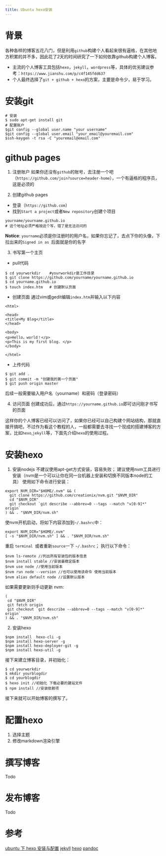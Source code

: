 ```yaml
---
title: Ubuntu hexo安装
---
```


# 背景
各种各样的博客五花八门，但是利用`github`构建个人看起来很有逼格，在其他地方积累的并不多，因此花了2天的时间研究了一下如何依靠github构建个人博客。
- 主流的个人博客工具包括`hexo`，`jekyll`，`wordpress`等，具体的优劣建议参考：`https://www.jianshu.com/p/c4f145fdd637`
- 个人最终选择了`git + github + hexo`的方案，主要是命令少，易于学习。

# 安装git
```
# 安装
$ sudo apt-get install git
# 配置账户
$git config --global user.name "your username" 
$git config --global user.email "your_email@youremail.com"
$ssh-keygen -t rsa -C "youremail@email.com"
```

# github pages
1. 注册账户
如果你还没有`github`的账号，去注册一个吧（`https://github.com/join?source=header-home`），一个有逼格的程序员，这是必须的

2. 创建github pages
- 登录（`https://github.com`）
- 找到`Start a project`或者`New repository`创建个项目
```
yourname/yourname.github.io	
# 这个地址必须严格按这个写，错了是无法访问的
```
**Notice**: `yourname`必须是你注册时的用户名，如果你忘记了，去点下你的头像，下拉出来的`Signed in as `后面就是你的名字

3. 书写第一个主页
- pull代码
```
$ cd yourworkdir 	#yourworkdir是工作目录
$ git clone https://github.com/yourname/yourname.github.io
$ cd yourname.github.io
$ touch index.htm	# 创建默认页面
```
- 创建页面
通过vim或gedit编辑`index.htm`并输入以下内容
```
<html>

<head>
<title>My Blog</title>
</head>

<body>
<p>Hello，world！</p>
<p>This is my first blog. </p>
</body>

</html>
```
- 上传代码
```
$ git add .
$ git commit -m "创建我的第一个页面"
$ git push origin master
```
后续一般需要输入用户名（yourname）和密码（登录密码）

4. 访问页面
创建成功后，通过`https://yourname.github.io`即可访问刚才书写的页面

这样你的个人博客已经可以访问了，如果你已经可以自己构建个网站结构，那就直接开搞吧，不过作为看这个教程的人，一般都需要去寻找一个现成的搭建博客的方案，比如`hexo`,`jekyll`等，下面先介绍`hexo`的使用过程。

# 安装hexo
1.  安装nodejs
不建议使用apt-get方式安装，容易失败；
建议使用nvm工具进行安装（nvm是一个可以让你在同一台机器上安装和切换不同版本node的工具）
使用如下命令进行安装：
```
export NVM_DIR="$HOME/.nvm" && (
  git clone https://github.com/creationix/nvm.git "$NVM_DIR"
  cd "$NVM_DIR"
  git checkout `git describe --abbrev=0 --tags --match "v[0-9]*" origin`
) && . "$NVM_DIR/nvm.sh"
```
使nvm开机启动，将如下内容添加到`~/.bashrc`中：
```
export NVM_DIR="$HOME/.nvm"
[ -s "$NVM_DIR/nvm.sh" ] && . "$NVM_DIR/nvm.sh"
```
重启 `terminal `或者重新` source `一下 `~/.bashrc`；
执行以下命令：
```
$nvm ls-remote //列出所有安装包的版本信息
$nvm install stable //安装最稳定版本
$nvm use node //使用当前版本
$nvm run node --version //也可以使用该命令 使用当前版本
$nvm alias default node //设置默认版本
```
如果需要更新则手动更新 nvm:
```
(
 cd "$NVM_DIR"
 git fetch origin
 git checkout `git describe --abbrev=0 --tags --match "v[0-9]*" origin`
) && . "$NVM_DIR/nvm.sh"
```
2. 安装hexo
```
$npm install  hexo-cli -g
$npm install hexo-server -g
$npm install hexo-deployer-git -g
$npm install hexo-util -g
```
接下来建立博客目录，并初始化：
```
$ cd yourworkdir
$ mkdir yourblogdir
$ cd yourblogdir
$ hexo init //初始化 下载必要的建站文件
$ npm install //安装依赖项
```

接下来就可以开始博客的撰写了。
# 配置hexo
1. 选择主题
2. 修改markdown渲染引擎

# 撰写博客

Todo

# 发布博客

Todo

# 参考
[ubuntu 下 hexo 安装与配置](http://stevenshi.me/2017/05/23/ubuntu-hexo/)
[jekyll](http://localhost:4000/2018/04/25/linux-hexo-guide/)
[hexo](http://localhost:4000/2018/04/25/linux-hexo-guide/)
[pandoc](http://localhost:4000/2018/04/25/linux-hexo-guide/)


























